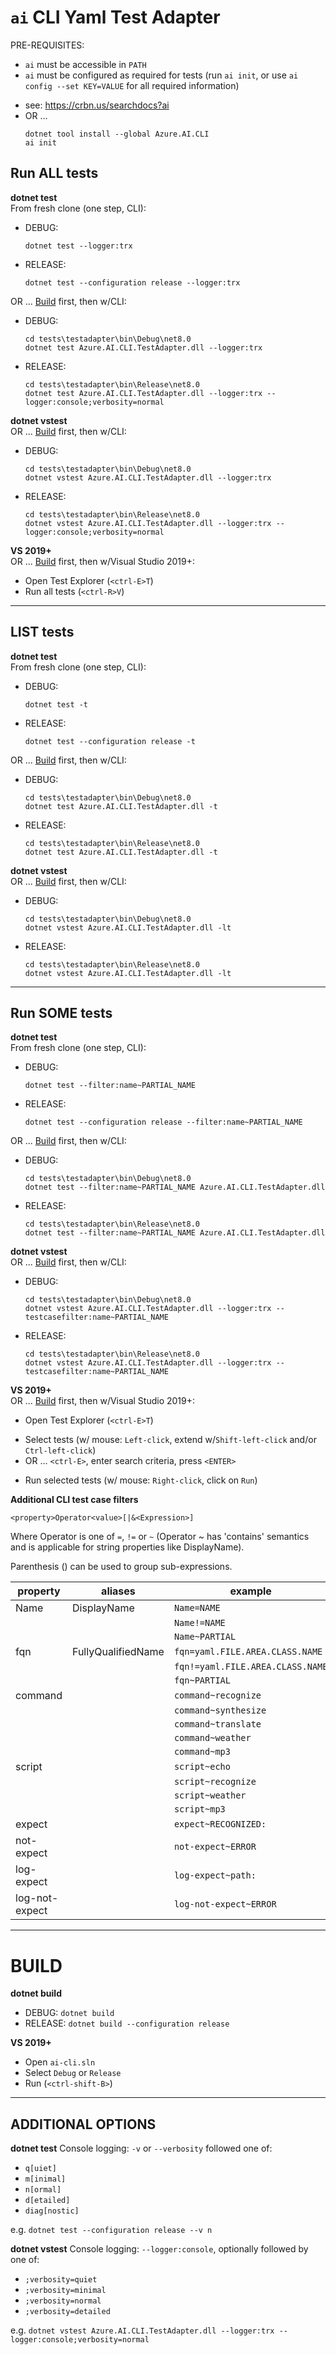 # `ai` CLI Yaml Test Adapter

PRE-REQUISITES:
* `ai` must be accessible in `PATH`
* `ai` must be configured as required for tests (run `ai init`, or use `ai config --set KEY=VALUE` for all required information)
- see: https://crbn.us/searchdocs?ai
- OR ...
  ```dotnetcli
  dotnet tool install --global Azure.AI.CLI
  ai init
  ```

## Run ALL tests

**dotnet test**  
From fresh clone (one step, CLI):
* DEBUG:
  ```dotnetcli
  dotnet test --logger:trx
  ```
* RELEASE:
  ```dotnetcli
  dotnet test --configuration release --logger:trx
  ```

OR ... [Build](#BUILD) first, then w/CLI:
* DEBUG:
  ```dotnetcli
  cd tests\testadapter\bin\Debug\net8.0
  dotnet test Azure.AI.CLI.TestAdapter.dll --logger:trx
  ```
* RELEASE:
  ```dotnetcli
  cd tests\testadapter\bin\Release\net8.0
  dotnet test Azure.AI.CLI.TestAdapter.dll --logger:trx --logger:console;verbosity=normal
  ```

**dotnet vstest**  
OR ... [Build](#BUILD) first, then w/CLI:
* DEBUG:
  ```dotnetcli
  cd tests\testadapter\bin\Debug\net8.0
  dotnet vstest Azure.AI.CLI.TestAdapter.dll --logger:trx
  ```
* RELEASE:
  ```dotnetcli
  cd tests\testadapter\bin\Release\net8.0
  dotnet vstest Azure.AI.CLI.TestAdapter.dll --logger:trx --logger:console;verbosity=normal
  ```

**VS 2019+**  
OR ... [Build](#BUILD) first, then w/Visual Studio 2019+:
* Open Test Explorer (`<ctrl-E>T`)
* Run all tests (`<ctrl-R>V`)

---
## LIST tests

**dotnet test**  
From fresh clone (one step, CLI):
* DEBUG:
  ```dotnetcli
  dotnet test -t
  ```
* RELEASE:
  ```dotnetcli
  dotnet test --configuration release -t
  ```

OR ... [Build](#BUILD) first, then w/CLI:
* DEBUG:
  ```dotnetcli
  cd tests\testadapter\bin\Debug\net8.0
  dotnet test Azure.AI.CLI.TestAdapter.dll -t
  ```
* RELEASE:
  ```dotnetcli
  cd tests\testadapter\bin\Release\net8.0
  dotnet test Azure.AI.CLI.TestAdapter.dll -t
  ```

**dotnet vstest**  
OR ... [Build](#BUILD) first, then w/CLI:
* DEBUG:
  ```dotnetcli
  cd tests\testadapter\bin\Debug\net8.0
  dotnet vstest Azure.AI.CLI.TestAdapter.dll -lt
  ```
* RELEASE:
  ```dotnetcli
  cd tests\testadapter\bin\Release\net8.0
  dotnet vstest Azure.AI.CLI.TestAdapter.dll -lt
  ```

---
## Run SOME tests

**dotnet test**  
From fresh clone (one step, CLI):
* DEBUG:
  ```dotnetcli
  dotnet test --filter:name~PARTIAL_NAME
  ```
* RELEASE:
  ```dotnetcli
  dotnet test --configuration release --filter:name~PARTIAL_NAME
  ```

OR ... [Build](#BUILD) first, then w/CLI:

* DEBUG:
  ```dotnetcli
  cd tests\testadapter\bin\Debug\net8.0
  dotnet test --filter:name~PARTIAL_NAME Azure.AI.CLI.TestAdapter.dll
  ```
* RELEASE:
  ```dotnetcli
  cd tests\testadapter\bin\Release\net8.0
  dotnet test --filter:name~PARTIAL_NAME Azure.AI.CLI.TestAdapter.dll
  ```

**dotnet vstest**  
OR ... [Build](#BUILD) first, then w/CLI:
* DEBUG:
  ```dotnetcli
  cd tests\testadapter\bin\Debug\net8.0
  dotnet vstest Azure.AI.CLI.TestAdapter.dll --logger:trx --testcasefilter:name~PARTIAL_NAME
  ```
* RELEASE:
  ```dotnetcli
  cd tests\testadapter\bin\Release\net8.0
  dotnet vstest Azure.AI.CLI.TestAdapter.dll --logger:trx --testcasefilter:name~PARTIAL_NAME
  ```

**VS 2019+**  
OR ... [Build](#BUILD) first, then w/Visual Studio 2019+:
* Open Test Explorer (`<ctrl-E>T`)
- Select tests (w/ mouse: `Left-click`, extend w/`Shift-left-click` and/or `Ctrl-left-click`)
- OR ... `<ctrl-E>`, enter search criteria, press `<ENTER>`
* Run selected tests (w/ mouse: `Right-click`, click on `Run`)

**Additional CLI test case filters**

`<property>Operator<value>[|&<Expression>]`

Where Operator is one of `=`, `!=` or `~` (Operator ~ has 'contains'
semantics and is applicable for string properties like DisplayName).

Parenthesis () can be used to group sub-expressions.

| property | aliases | example |
|-|-|-|
| Name | DisplayName | `Name=NAME`
| | | `Name!=NAME`
| | | `Name~PARTIAL`
| fqn | FullyQualifiedName | `fqn=yaml.FILE.AREA.CLASS.NAME`
| | | `fqn!=yaml.FILE.AREA.CLASS.NAME`
| | | `fqn~PARTIAL`
| command | | `command~recognize`
| | | `command~synthesize`
| | | `command~translate`
| | | `command~weather`
| | | `command~mp3`
| script | | `script~echo`
| | | `script~recognize`
| | | `script~weather`
| | | `script~mp3`
| expect | | `expect~RECOGNIZED:`
| not-expect | | `not-expect~ERROR`
| log-expect | | `log-expect~path:`
| log-not-expect | | `log-not-expect~ERROR`

---
# BUILD

**dotnet build**
* DEBUG: `dotnet build`
* RELEASE: `dotnet build --configuration release` 

**VS 2019+**
* Open `ai-cli.sln`
* Select `Debug` or `Release`
* Run (`<ctrl-shift-B>`)

---

## ADDITIONAL OPTIONS

**dotnet test**
Console logging: `-v` or `--verbosity` followed one of:
* `q[uiet]`
* `m[inimal]`
* `n[ormal]`
* `d[etailed]`
* `diag[nostic]`

e.g. `dotnet test --configuration release --v n`

**dotnet vstest**
Console logging: `--logger:console`, optionally followed by one of:
* `;verbosity=quiet`
* `;verbosity=minimal`
* `;verbosity=normal`
* `;verbosity=detailed`

e.g. `dotnet vstest Azure.AI.CLI.TestAdapter.dll --logger:trx --logger:console;verbosity=normal`
